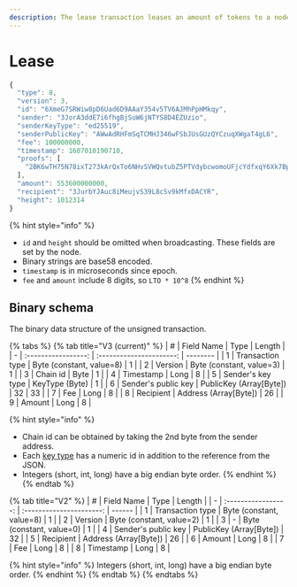 ```yaml
---
description: The lease transaction leases an amount of tokens to a node for staking.
---
```


# Lease

```javascript
{
  "type": 8,
  "version": 3,
  "id": "6XmeG7SRWiw8pD6Uad6D9AAaY354v5TV6AJMhPpHMkqy",
  "sender": "3JorA3ddE7i6fhgBjSuW6jNTYS8D4EZUzio",
  "senderKeyType": "ed25519",
  "senderPublicKey": "AWwAdRHFmSqTCMHJ346wFSbJUsGUzQYCzuqXWgaT4gL6",
  "fee": 100000000,
  "timestamp": 1607010190710,
  "proofs": [
    "2BK6wTH75N78ixT273kArQxTo6NHvSVWQvtubZ5PTVdybcwomoUFjcYdfxqY6Xk7BpePjDbyr9aWdE5iZxQLq63J"
  ],
  "amount": 553600000000,
  "recipient": "3JurbYJAuc8iMeujvS39L8cSv9kMfxDACYR",
  "height": 1012314
}
```

{% hint style="info" %}
* `id` and `height` should be omitted when broadcasting. These fields are set by the node.
* Binary strings are base58 encoded.
* `timestamp` is in microseconds since epoch.
* `fee` and `amount` include 8 digits, so `LTO * 10^8`
{% endhint %}

## Binary schema

The binary data structure of the unsigned transaction.

{% tabs %}
{% tab title="V3 (current)" %}
| # |      Field Name     |           Type           | Length   |
| - | :-----------------: | :----------------------: | -------- |
| 1 |   Transaction type  | Byte (constant, value=8) | 1        |
| 2 |       Version       | Byte (constant, value=3) | 1        |
| 3 |       Chain id      |           Byte           | 1        |
| 4 |      Timestamp      |           Long           | 8        |
| 5 |  Sender's key type  |      KeyType (Byte)      | 1        |
| 6 | Sender's public key | PublicKey (Array\[Byte]) | 32 \| 33 |
| 7 |         Fee         |           Long           | 8        |
| 8 |      Recipient      |  Address (Array\[Byte])  | 26       |
| 9 |        Amount       |           Long           | 8        |

{% hint style="info" %}
* Chain id can be obtained by taking the 2nd byte from the sender address.
* Each [key type](../../accounts/#key-types) has a numeric id in addition to the reference from the JSON.
* Integers (short, int, long) have a big endian byte order.
{% endhint %}
{% endtab %}

{% tab title="V2" %}
| # |      Field Name     |           Type           | Length |
| - | :-----------------: | :----------------------: | ------ |
| 1 |   Transaction type  | Byte (constant, value=8) | 1      |
| 2 |       Version       | Byte (constant, value=2) | 1      |
| 3 |          -          | Byte (constant, value=0) | 1      |
| 4 | Sender's public key | PublicKey (Array\[Byte]) | 32     |
| 5 |      Recipient      |  Address (Array\[Byte])  | 26     |
| 6 |        Amount       |           Long           | 8      |
| 7 |         Fee         |           Long           | 8      |
| 8 |      Timestamp      |           Long           | 8      |

{% hint style="info" %}
Integers (short, int, long) have a big endian byte order.
{% endhint %}
{% endtab %}
{% endtabs %}
